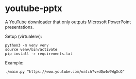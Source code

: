 # youtube-pptx

A YouTube downloader that only outputs Microsoft PowerPoint presentations.

Setup (virtualenv):
```shell
python3 -m venv venv
source venv/bin/activate
pip install -r requirements.txt
```

Example:
```shell
./main.py "https://www.youtube.com/watch?v=dQw4w9WgXcQ"
```

